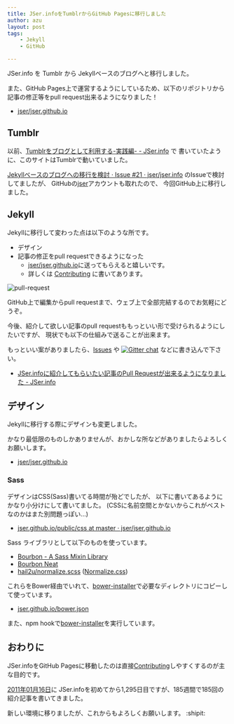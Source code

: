 ```yaml
---
title: JSer.infoをTumblrからGitHub Pagesに移行しました
author: azu
layout: post
tags:
    - Jekyll
    - GitHub

---
```


JSer.info を Tumblr から Jekyllベースのブログへと移行しました。

また、GitHub Pages上で運営するようにしているため、以下のリポジトリから記事の修正等をpull request出来るようになりました！

* [jser/jser.github.io](https://github.com/jser/jser.github.io "jser/jser.github.io")

## Tumblr

以前、[Tumblrをブログとして利用する-実践編- - JSer.info](http://jser.info/post/3461724032/ "Tumblrをブログとして利用する-実践編- - JSer.info") で
書いていたように、このサイトはTumblrで動いていました。

[Jekyllベースのブログへの移行を検討 · Issue #21 · jser/jser.info](https://github.com/jser/jser.info/issues/21 "Jekyllベースのブログへの移行を検討 · Issue #21 · jser/jser.info") のIssueで検討してましたが、
GitHubの[jser](https://github.com/jser "JSer.info")アカウントも取れたので、
今回GitHub上に移行しました。

## Jekyll 

Jekyllに移行して変わった点は以下のような所です。

- デザイン
- 記事の修正をpull requestできるようになった
    - [jser/jser.github.io](https://github.com/jser/jser.github.io "jser/jser.github.io")に送ってもらえると嬉しいです。
    - 詳しくは [Contributing](https://github.com/jser/jser.github.io#contributing "Contributing") に書いてあります。

![pull-request](http://take.ms/suw5I)

GitHub上で編集からpull requestまで、ウェブ上で全部完結するのでお気軽にどうぞ。

今後、紹介して欲しい記事のpull requestももっといい形で受けられるようにしたいですが、
現状でも以下の仕組みで送ることが出来ます。

もっといい案がありましたら、[Issues](https://github.com/jser/jser.info/issues "Issues · jser/jser.info") や [![Gitter chat](https://badges.gitter.im/jser/jser.info.png)](https://gitter.im/jser/jser.info) などに書き込んで下さい。

* [JSer.infoに紹介してもらいたい記事のPull Requestが出来るようになりました - JSer.info](http://jser.info/post/75446735069/jser-info-pull-request/ "JSer.infoに紹介してもらいたい記事のPull Requestが出来るようになりました - JSer.info")

## デザイン

Jekyllに移行する際にデザインも変更しました。

かなり最低限のものしかありませんが、おかしな所などがありましたらよろしくお願いします。

* [jser/jser.github.io](https://github.com/jser/jser.github.io "jser/jser.github.io")

### Sass

デザインはCSS(Sass)書いてる時間が殆どでしたが、
以下に書いてあるようにかなり小分けにして書いてました。
(CSSに名前空間とかないからこれがベストなのかはまた別問題っぽい…)

* [jser.github.io/public/css at master · jser/jser.github.io](https://github.com/jser/jser.github.io/tree/master/public/css "jser.github.io/public/css at master · jser/jser.github.io")

Sass ライブラリとして以下のものを使っています。

- [Bourbon - A Sass Mixin Library](http://bourbon.io/ "Bourbon - A Sass Mixin Library")
- [Bourbon Neat](http://neat.bourbon.io/ "Bourbon Neat")
- [hail2u/normalize.scss](https://github.com/hail2u/normalize.scss "hail2u/normalize.scss") ([Normalize.css](http://necolas.github.io/normalize.css/ "Normalize.css"))

これらをBower経由でいれて、[bower-installer](https://github.com/blittle/bower-installer "bower-installer")で必要なディレクトリにコピーして使っています。

* [jser.github.io/bower.json](https://github.com/jser/jser.github.io/blob/1f926d4eb4a2865860f9a47ec792457eab2a8d40/bower.json#L21-L27 "jser.github.io/bower.json at 1f926d4eb4a2865860f9a47ec792457eab2a8d40 · jser/jser.github.io")

また、npm hookで[bower-installer](https://github.com/blittle/bower-installer "bower-installer")を実行しています。

## おわりに

JSer.infoをGitHub Pagesに移動したのは直接[Contributing](https://github.com/jser/jser.github.io#contributing "Contributing")しやすくするのが主な目的です。

[2011年01月16日](http://jser.info/post/2774561807/ "2011年01月16日")に
JSer.infoを初めてから1,295日目ですが、185週間で185回の紹介記事を書いてきました。

新しい環境に移りましたが、これからもよろしくお願いします。 :shipit:


